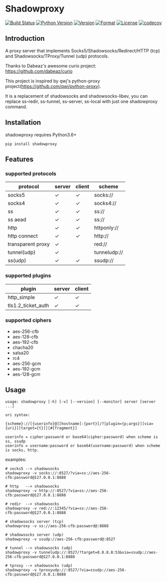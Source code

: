 # Shadowproxy

[![Build Status](https://travis-ci.org/guyingbo/shadowproxy.svg?branch=master)](https://travis-ci.org/guyingbo/shadowproxy)
[![Python Version](https://img.shields.io/pypi/pyversions/shadowproxy.svg)](https://pypi.python.org/pypi/shadowproxy)
[![Version](https://img.shields.io/pypi/v/shadowproxy.svg)](https://pypi.python.org/pypi/shadowproxy)
[![Format](https://img.shields.io/pypi/format/shadowproxy.svg)](https://pypi.python.org/pypi/shadowproxy)
[![License](https://img.shields.io/pypi/l/shadowproxy.svg)](https://pypi.python.org/pypi/shadowproxy)
[![codecov](https://codecov.io/gh/guyingbo/shadowproxy/branch/master/graph/badge.svg)](https://codecov.io/gh/guyingbo/shadowproxy)


## Introduction

A proxy server that implements Socks5/Shadowsocks/Redirect/HTTP (tcp) and Shadowsocks/TProxy/Tunnel (udp) protocols.

Thanks to Dabeaz's awesome curio project: https://github.com/dabeaz/curio

This project is inspired by qwj's python-proxy project(https://github.com/qwj/python-proxy).

It is a replacement of shadowsocks and shadowsocks-libev, you can replace ss-redir, ss-tunnel, ss-server, ss-local with just one shadowproxy command.

## Installation

shadowproxy requires Python3.6+

```
pip install shadowproxy
```

## Features

### supported protocols

protocol | server | client | scheme
--- | --- | --- | ---
socks5 | ✓ | ✓ | socks://
socks4 | ✓ | ✓ | socks4://
ss | ✓ | ✓ | ss://
ss aead | ✓ | ✓ | ss://
http | ✓ | ✓ | httponly://
http connect | ✓ | ✓ | http://
transparent proxy | ✓ | | red://
tunnel(udp) | ✓ | | tunneludp://
ss(udp) | ✓ | ✓ | ssudp://

### supported plugins

plugin | server | client
--- | --- | ---
http_simple | ✓ | ✓
tls1.2_ticket_auth | ✓ | ✓

### supported ciphers

* aes-256-cfb
* aes-128-cfb
* aes-192-cfb
* chacha20
* salsa20
* rc4
* aes-256-gcm
* aes-192-gcm
* aes-128-gcm

## Usage

```
usage: shadowproxy [-h] [-v] [--version] [--monitor] server [server ...]

uri syntax:

{scheme}://[{userinfo}@][hostname]:{port}[/?[plugin={p;args}][via={uri}][target={t}]][#{fragment}]

userinfo = cipher:password or base64(cipher:password) when scheme is ss, ssudp
userinfo = username:password or base64(username:password) when scheme is socks, http.

```

examples:

```
# socks5 --> shadowsocks
shadowproxy -v socks://:8527/?via=ss://aes-256-cfb:password@127.0.0.1:8888

# http   --> shadowsocks
shadowproxy -v http://:8527/?via=ss://aes-256-cfb:password@127.0.0.1:8888

# redir  --> shadowsocks
shadowproxy -v red://:12345/?via=ss://aes-256-cfb:password@127.0.0.1:8888

# shadowsocks server (tcp)
shadowproxy -v ss://aes-256-cfb:password@:8888

# shadowsocks server (udp)
shadowproxy -v ssudp://aes-256-cfb:password@:8527

# tunnel --> shadowsocks (udp)
shadowproxy -v tunneludp://:8527/?target=8.8.8.8:53&via=ssudp://aes-256-cfb:password@127.0.0.1:8888

# tproxy --> shadowsocks (udp)
shadowproxy -v tproxyudp://:8527/?via=ssudp://aes-256-cfb:password@127.0.0.1:8888
```

